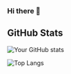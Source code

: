 ### Hi there 👋

<!--
**faraji-fuji/faraji-fuji** is a ✨ _special_ ✨ repository because its `README.md` (this file) appears on your GitHub profile.

Here are some ideas to get you started:

- 🔭 I’m currently working on ...
- 🌱 I’m currently learning ...
- 👯 I’m looking to collaborate on ...
- 🤔 I’m looking for help with ...
- 💬 Ask me about ...
- 📫 How to reach me: ...
- 😄 Pronouns: ...
- ⚡ Fun fact: ...
-->

## GitHub Stats

![Your GitHub stats](https://git-stats-vercel-g6uc6fr4l-faraji-fuji.vercel.app/api?username=faraji-fuji&show_icons=true&show_icons=true&theme=transparent)


![Top Langs](https://github-readme-stats.vercel.app/api/top-langs/?username=faraji-fuji&langs_count=10&show_icons=true&theme=transparent)

